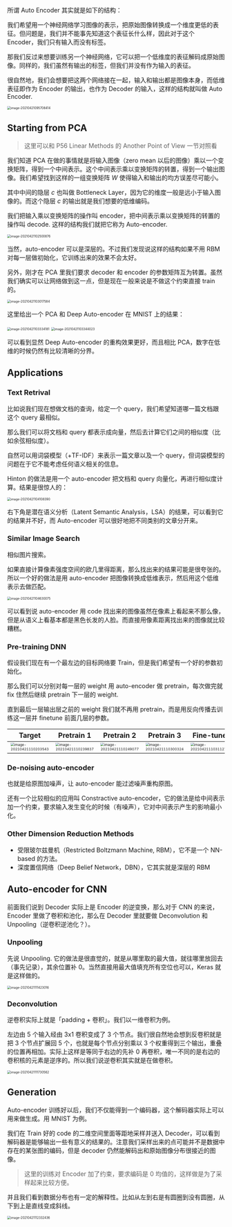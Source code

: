 所谓 Auto Encoder 其实就是如下的结构：

我们希望用一个神经网络学习图像的表示，把原始图像转换成一个维度更低的表征。但问题是，我们并不能事先知道这个表征长什么样，因此对于这个 Encoder，我们只有输入而没有标签。

那我们反过来想要训练另一个神经网络，它可以把一个低维度的表征解码成原始图像。同样的，我们虽然有输出的标签，但我们并没有作为输入的表征。

很自然地，我们会想要把这两个网络接在一起，输入和输出都是图像本身，而低维表征即作为 Encoder 的输出，也作为 Decoder 的输入，这样的结构就叫做 Auto Encoder. 

<img src="P58-Unsupervised_learning_Auto-Encoder.assets/image-20210421095708414.webp" alt="image-20210421095708414" style="zoom:50%;" />

## Starting from PCA

> 这里可以和 P56 Linear Methods 的 Another Point of View 一节对照看

我们知道 PCA 在做的事情就是将输入图像（zero mean 以后的图像）乘以一个变换矩阵，得到一个中间表示。这个中间表示乘以变换矩阵的转置，得到一个输出图像。我们希望找到这样的一组变换矩阵 $W$ 使得输入和输出的均方误差尽可能小。

其中中间的隐层 $c$ 也叫做 Bottleneck Layer，因为它的维度一般是远小于输入图像的。而这个隐层 $c$ 的输出就是我们想要的低维编码。

我们把输入乘以变换矩阵的操作叫 encoder，把中间表示乘以变换矩阵的转置的操作叫 decode. 这样的结构我们就把它称为 Auto-encoder.

<img src="P58-Unsupervised_learning_Auto-Encoder.assets/image-20210421102500876.webp" alt="image-20210421102500876" style="zoom:50%;" />

当然，auto-encoder 可以是深层的。不过我们发现说这样的结构如果不用 RBM 对每一层做初始化，它训练出来的效果不会太好。

另外，刚才在 PCA 里我们要求 decoder 和 encoder 的参数矩阵互为转置。虽然我们确实可以让网络做到这一点，但是现在一般来说是不做这个约束直接 train 的。

<img src="P58-Unsupervised_learning_Auto-Encoder.assets/image-20210421103017584.webp" alt="image-20210421103017584" style="zoom:50%;" />

 这里给出一个 PCA 和 Deep Auto-encoder 在 MNIST 上的结果：

<img src="P58-Unsupervised_learning_Auto-Encoder.assets/image-20210421103334181.webp" alt="image-20210421103334181" style="zoom:50%;" />

<img src="P58-Unsupervised_learning_Auto-Encoder.assets/image-20210421103344023.webp" alt="image-20210421103344023" style="zoom:50%;" />

可以看到显然 Deep Auto-encoder 的重构效果更好，而且相比 PCA，数字在低维的时候仍然有比较清晰的分界。



## Applications

### Text Retrival

比如说我们现在想做文档的查询，给定一个 query，我们希望知道哪一篇文档跟这个 query 最相似。

那么我们可以将文档和 query 都表示成向量，然后去计算它们之间的相似度（比如余弦相似度）。

自然可以用词袋模型（+TF-IDF）来表示一篇文章以及一个 query，但词袋模型的问题在于它不能考虑任何语义相关的信息。

Hinton 的做法是用一个 auto-encoder 把文档和 query 向量化，再进行相似度计算。结果是很惊人的：

<img src="P58-Unsupervised_learning_Auto-Encoder.assets/image-20210421104108390.webp" alt="image-20210421104108390" style="zoom:50%;" />

右下角是潜在语义分析（Latent Semantic Analysis，LSA）的结果，可以看到它的结果并不好，而 Auto-encoder 可以很好地把不同类别的文章分开来。



### Similar Image Search

相似图片搜索。

如果直接计算像素强度空间的欧几里得距离，那么找出来的结果可能是很夸张的。所以一个好的做法是用 auto-encoder 把图像转换成低维表示，然后用这个低维表示去做匹配。

<img src="P58-Unsupervised_learning_Auto-Encoder.assets/image-20210421104630075.webp" alt="image-20210421104630075" style="zoom:50%;" />

可以看到说 auto-encoder 用 code 找出来的图像虽然在像素上看起来不那么像，但是从语义上看基本都是黑色长发的人脸。而直接用像素距离找出来的图像就比较糟糕。



### Pre-training DNN

假设我们现在有一个最左边的目标网络要 Train，但是我们希望有一个好的参数初始化。

那么我们可以分别对每一层的 weight 用 auto-encoder 做 pretrain，每次做完就 fix 住然后继续 pretrain 下一层的 weight.

直到最后一层输出层之前的 weight 我们就不再用 pretrain，而是用反向传播去训练这一层并 finetune 前面几层的参数。

| Target                                                       | Pretrain 1                                                   | Pretrain 2                                                   | Pretrain 3                                                   | Fine-tune                                                    |
| ------------------------------------------------------------ | ------------------------------------------------------------ | ------------------------------------------------------------ | ------------------------------------------------------------ | ------------------------------------------------------------ |
| <img src="P58-Unsupervised_learning_Auto-Encoder.assets/image-20210421110203543.webp" alt="image-20210421110203543" style="zoom:50%;" /> | <img src="P58-Unsupervised_learning_Auto-Encoder.assets/image-20210421110239837.webp" alt="image-20210421110239837" style="zoom:50%;" /> | <img src="P58-Unsupervised_learning_Auto-Encoder.assets/image-20210421110249077.webp" alt="image-20210421110249077" style="zoom:50%;" /> | <img src="P58-Unsupervised_learning_Auto-Encoder.assets/image-20210421110300324.webp" alt="image-20210421110300324" style="zoom:50%;" /> | <img src="P58-Unsupervised_learning_Auto-Encoder.assets/image-20210421110311275.webp" alt="image-20210421110311275" style="zoom:50%;" /> |



### De-noising auto-encoder

也就是给原图加噪声，让 auto-encoder 能过滤噪声重构原图。

还有一个比较相似的应用叫 Constractive auto-encoder，它的做法是给中间表示加一个约束，要求输入发生变化的时候（有噪声），它对中间表示产生的影响最小化。



### Other Dimension Reduction Methods

- 受限玻尔兹曼机（Restricted Boltzmann Machine, RBM），它不是一个 NN-based 的方法。
- 深度置信网络（Deep Belief Network，DBN），它其实就是深层的 RBM



## Auto-encoder for CNN

前面我们说到 Decoder 实际上是 Encoder 的逆变换，那么对于 CNN 的来说，Encoder 里做了卷积和池化，那么在 Decoder 里就要做 Deconvolution 和 Unpooling（逆卷积逆池化？）。

### Unpooling

先说 Unpooling. 它的做法是很直觉的，就是从哪里取的最大值，就往哪里放回去（事先记录），其余位置补 0。当然直接用最大值填充所有空位也可以，Keras 就是这样做的。

<img src="P58-Unsupervised_learning_Auto-Encoder.assets/image-20210421111423016.webp" alt="image-20210421111423016" style="zoom:50%;" />

### Deconvolution

逆卷积实际上就是「padding + 卷积」。我们以一维卷积为例。

左边由 5 个输入经由 3x1 卷积变成了 3 个节点。我们很自然地会想到反卷积就是把 3 个节点扩展回 5 个，也就是每个节点分别乘以 3 个权重得到三个输出，重叠的位置再相加。实际上这样是等同于右边的先补 0 再卷积，唯一不同的是右边的卷积核的元素是逆序的。所以我们说逆卷积其实就是在做卷积。

<img src="P58-Unsupervised_learning_Auto-Encoder.assets/image-20210421111730562.webp" alt="image-20210421111730562" style="zoom:50%;" />



## Generation

Auto-encoder 训练好以后，我们不仅能得到一个编码器，这个解码器实际上可以用来做生成。用 MNIST 为例。

我们在 Train 好的 code 的二维空间里面等距地采样并送入 Decoder，可以看到解码器是能够输出一些有意义的结果的。注意我们采样出来的点可能并不是数据中存在的某张图的编码，但是 decoder 仍然能解码出和原始图像分布很接近的图像。

> 这里的训练对 Encoder 加了约束，要求编码是 0 均值的，这样做是为了采样起来比较方便。

并且我们看到数据分布也有一定的解释性。比如从左到右是有圆圈到没有圆圈，从下到上是直线变成斜线。

<img src="P58-Unsupervised_learning_Auto-Encoder.assets/image-20210421112332436.webp" alt="image-20210421112332436" style="zoom:50%;" />